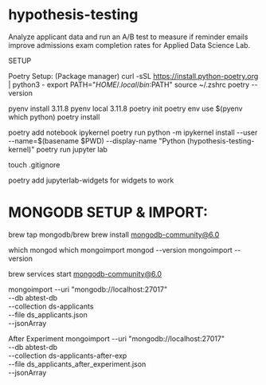 # hypothesis-testing
Analyze applicant data and run an A/B test to measure if reminder emails improve admissions exam completion rates for Applied Data Science Lab.

SETUP 

Poetry Setup: (Package manager)
curl -sSL https://install.python-poetry.org | python3 -
export PATH="$HOME/.local/bin:$PATH"
source ~/.zshrc
poetry --version

pyenv install 3.11.8
pyenv local 3.11.8
poetry init
poetry env use $(pyenv which python)
poetry install

poetry add notebook ipykernel
poetry run python -m ipykernel install --user --name=$(basename $PWD) --display-name "Python (hypothesis-testing-kernel)"
poetry run jupyter lab

touch .gitignore

poetry add jupyterlab-widgets for widgets to work

MONGODB SETUP & IMPORT:
=======================
brew tap mongodb/brew
brew install mongodb-community@6.0

which mongod
which mongoimport
mongod --version
mongoimport --version

brew services start mongodb-community@6.0


mongoimport --uri "mongodb://localhost:27017" \
  --db abtest-db \
  --collection ds-applicants \
  --file ds_applicants.json \
  --jsonArray


After Experiment
mongoimport --uri "mongodb://localhost:27017" \
  --db abtest-db \
  --collection ds-applicants-after-exp \
  --file ds_applicants_after_experiment.json \
  --jsonArray



